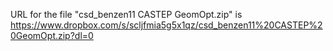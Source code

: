 URL for the file "csd_benzen11 CASTEP GeomOpt.zip" is https://www.dropbox.com/s/scljfmia5g5x1qz/csd_benzen11%20CASTEP%20GeomOpt.zip?dl=0
